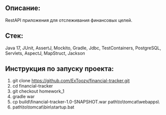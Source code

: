 ## Описание:

RestAPI приложения для отслеживания финансовых целей.

## Стек:

Java 17, JUnit, AssertJ, Mockito, Gradle, Jdbc, TestContainers, PostgreSQL, Servlets, AspectJ, MapStruct, Jackson

## Инструкция по запуску проекта:

1. git clone https://github.com/ExToozy/financial-tracker.git
2. cd financial-tracker
3. git checkout homework_1
4. gradle war
5. cp build\financial-tracker-1.0-SNAPSHOT.war path\to\tomcat\webapps\
6. path\to\tomcat\bin\startup.bat